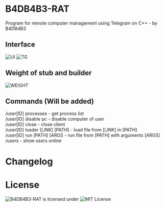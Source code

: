 # B4DB4B3-RAT
 Program for remote computer management using Telegram on C++ - by B4DB4B3
## Interface
 ![UI](https://github.com/4B4DB4B3/B4DB4B3-RAT/blob/main/UI.png)
	![TG](https://github.com/4B4DB4B3/B4DB4B3-RAT/blob/main/TG.png)
## Weight of stub and builder
 ![WEIGHT](https://github.com/4B4DB4B3/B4DB4B3-RAT/blob/main/WEIGHT.png)

## Commands (Will be added)
 /user[ID] processes - get process list  
 /user[ID] disable pc - disable computer of user  
 /user[ID] close - close client  
 /user[ID] loader [LINK] [PATH] - load file from [LINK] in [PATH]  
 /user[ID] run [PATH] [ARGS - run file from [PATH] with arguments [ARGS]  
	/users - show users online
	
# Changelog
 
# License
 ![B4DB4B3-RAT](https://github.com/4B4DB4B3/B4DB4B3-RAT) is licensed under ![MIT License](https://github.com/4B4DB4B3/B4DB4B3-RAT/blob/main/LICENSE)

